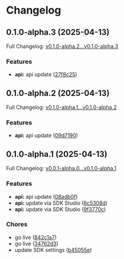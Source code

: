 # Changelog

## 0.1.0-alpha.3 (2025-04-13)

Full Changelog: [v0.1.0-alpha.2...v0.1.0-alpha.3](https://github.com/armandmcqueen/cortex-py-sdk/compare/v0.1.0-alpha.2...v0.1.0-alpha.3)

### Features

* **api:** api update ([27f8c25](https://github.com/armandmcqueen/cortex-py-sdk/commit/27f8c25154435f18316ee9d20f54da260a3e9159))

## 0.1.0-alpha.2 (2025-04-13)

Full Changelog: [v0.1.0-alpha.1...v0.1.0-alpha.2](https://github.com/armandmcqueen/cortex-py-sdk/compare/v0.1.0-alpha.1...v0.1.0-alpha.2)

### Features

* **api:** api update ([09d7190](https://github.com/armandmcqueen/cortex-py-sdk/commit/09d7190cb57acfc7ab7625bd9daa8cfc51b7ef03))

## 0.1.0-alpha.1 (2025-04-13)

Full Changelog: [v0.0.1-alpha.0...v0.1.0-alpha.1](https://github.com/armandmcqueen/cortex-py-sdk/compare/v0.0.1-alpha.0...v0.1.0-alpha.1)

### Features

* **api:** api update ([08adb0f](https://github.com/armandmcqueen/cortex-py-sdk/commit/08adb0fb7219cb4e44d829ff69001632d7651b76))
* **api:** update via SDK Studio ([6c5308d](https://github.com/armandmcqueen/cortex-py-sdk/commit/6c5308d9d94523eeb980f714125ec72a1a707ec8))
* **api:** update via SDK Studio ([9f3770c](https://github.com/armandmcqueen/cortex-py-sdk/commit/9f3770ca196efc48b747a2b85df6f3ce9c841d70))


### Chores

* go live ([842c1a7](https://github.com/armandmcqueen/cortex-py-sdk/commit/842c1a7c7ffd7f83ef30f9a73bd3a66aece7a991))
* go live ([34762d3](https://github.com/armandmcqueen/cortex-py-sdk/commit/34762d305bd97a3d50e6bb2c8781c8398567e60b))
* update SDK settings ([b45055e](https://github.com/armandmcqueen/cortex-py-sdk/commit/b45055e9c20caafffeef324d493e0b3ce01efc53))

